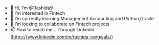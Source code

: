 - 👋 Hi, I’m @Rashida9
- 👀 I’m interested in Fintech
- 🌱 I’m currently learning Management Accounting and Python,Oracle
- 💞️ I’m looking to collaborate on Fintech projects
- 📫 How to reach me ...Through Linkedin (https://www.linkedin.com/in/rashida-rangwala/)

<!---
Rashida9/Rashida9 is a ✨ special ✨ repository because its `README.md` (this file) appears on your GitHub profile.
You can click the Preview link to take a look at your changes.
--->
